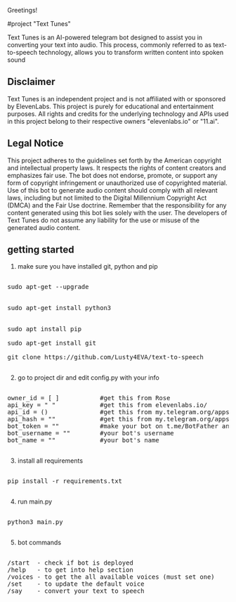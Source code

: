 Greetings!


#project "Text Tunes"

Text Tunes is an AI-powered telegram bot designed to assist you in converting your text into audio.
This process, commonly referred to as text-to-speech technology, allows you to transform written content into spoken sound

## Disclaimer

Text Tunes is an independent project and is not affiliated with or sponsored by ElevenLabs. This project is purely for educational and entertainment purposes. All rights and credits for the underlying technology and APIs used in this project belong to their respective owners "elevenlabs.io" or "11.ai".

## Legal Notice

This project adheres to the guidelines set forth by the American copyright and intellectual property laws. It respects the rights of content creators and emphasizes fair use. The bot does not endorse, promote, or support any form of copyright infringement or unauthorized use of copyrighted material.
Use of this bot to generate audio content should comply with all relevant laws, including but not limited to the Digital Millennium Copyright Act (DMCA) and the Fair Use doctrine.
Remember that the responsibility for any content generated using this bot lies solely with the user. The developers of Text Tunes do not assume any liability for the use or misuse of the generated audio content.


## getting started

1. make sure you have installed git, python and pip
<pre>

sudo apt-get --upgrade


sudo apt-get install python3


sudo apt install pip

sudo apt-get install git

git clone https://github.com/Lusty4EVA/text-to-speech

</pre>

2. go to project dir and edit config.py with your info

<pre>

owner_id = [ ] 			 #get this from Rose
api_key = " " 			 #get this from elevenlabs.io/
api_id = ()		    	 #get this from my.telegram.org/apps
api_hash = ""			 #get this from my.telegram.org/apps
bot_token = ""			 #make your bot on t.me/BotFather and get the bot_token
bot_username = ""		 #your bot's username
bot_name = ""			 #your bot's name

</pre>

3. install all requirements
<pre>

pip install -r requirements.txt

</pre>

4. run main.py
<pre>

python3 main.py

</pre>
5. bot commands
<pre>

/start  - check if bot is deployed
/help	- to get into help section
/voices	- to get the all available voices (must set one)
/set	- to update the default voice
/say	- convert your text to speech

</pre>